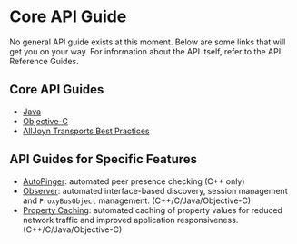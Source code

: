 # Core API Guide

No general API guide exists at this moment. Below are some links that will get you on your way. For information about the API itself, refer to the API Reference Guides.

## Core API Guides

* [Java][core-java]
* [Objective-C][core-objc]
* [AllJoyn Transports Best Practices][best-practices]

## API Guides for Specific Features

* [AutoPinger][core-autoping]: automated peer presence checking (C++ only)
* [Observer][core-observer]: automated interface-based discovery, session
  management and `ProxyBusObject` management. (C++/C/Java/Objective-C)
* [Property Caching][core-propcache]: automated caching of property values for
  reduced network traffic and improved application responsiveness.
  (C++/C/Java/Objective-C)

[core-java]: /develop/api-guide/core/java
[core-objc]: /develop/api-guide/core/objc
[core-autoping]: /develop/api-guide/core/auto-ping
[core-observer]: /develop/api-guide/core/observer
[core-propcache]: /develop/api-guide/core/propcache
[best-practices]: /develop/api-guide/core/alljoyn-transports-best-practices
